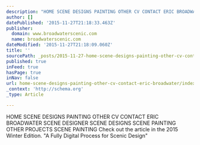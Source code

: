 ```yaml
---
description: "HOME SCENE DESIGNS PAINTING OTHER CV CONTACT ERIC BROADWATER SCENE DESIGNER SCENE \_DESIGNS SCENE PAINTING  OTHER PROJECTS \_ SCENE PAINTING    \_ Check out the\_ar"
author: []
datePublished: '2015-11-27T21:18:33.463Z'
publisher:
  domain: www.broadwaterscenic.com
  name: broadwaterscenic.com
dateModified: '2015-11-27T21:18:09.060Z'
title: ''
sourcePath: _posts/2015-11-27-home-scene-designs-painting-other-cv-contact-eric-broadwater.md
published: true
inFeed: true
hasPage: true
inNav: false
url: home-scene-designs-painting-other-cv-contact-eric-broadwater/index.html
_context: 'http://schema.org'
_type: Article

---
```

HOME SCENE DESIGNS PAINTING OTHER CV CONTACT ERIC BROADWATER SCENE DESIGNER SCENE  DESIGNS SCENE PAINTING OTHER PROJECTS   SCENE PAINTING   Check out the article in the 2015 Winter Edition. "A Fully Digital Process for Scenic Design"